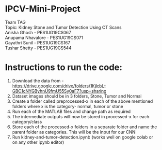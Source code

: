 # IPCV-Mini-Project
Team TAG  
Topic: Kidney Stone and Tumor Detection Using CT Scans <br>
Anisha Ghosh - PES1UG19CS067  
Anupama Nhavalore - PES1UG19CS071    
Gayathri Sunil - PES1UG19CS167  
Tushar Shetty - PES1UG19CS544  

# Instructions to run the code:
1. Download the data from - https://drive.google.com/drive/folders/1KjlcbL-GBC1cNYGByhnU9fmU55Sy0aF7?usp=sharing
1. Dataset images should be in 3 folders, Stone, Tumor and Normal
2. Create a folder called preprocessed-x in each of the above mentioned folders where x is the category- normal, tumor or stone
3. Run each of the MATLAB files and change path as required
4. The intermediate outputs will now be stored in processed-x for each category/class
5. Store each of the processed-x folders in a separate folder and name the parent folder as categories. This will be the input for our CNN
6. Run kidney-and-tumor-detection.ipynb (works well on google colab or on any other ipynb editor)

